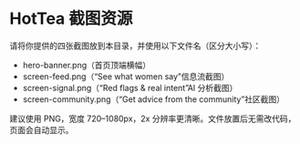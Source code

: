 # HotTea 截图资源

请将你提供的四张截图放到本目录，并使用以下文件名（区分大小写）：

- hero-banner.png（首页顶端横幅）
- screen-feed.png（“See what women say”信息流截图）
- screen-signal.png（“Red flags & real intent”AI 分析截图）
- screen-community.png（“Get advice from the community”社区截图）

建议使用 PNG，宽度 720–1080px，2x 分辨率更清晰。文件放置后无需改代码，页面会自动显示。